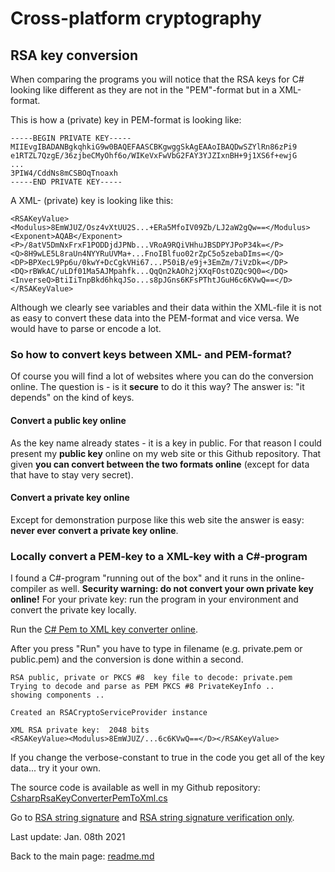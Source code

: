 # Cross-platform cryptography

## RSA key conversion

When comparing the programs you will notice that the RSA keys for C# looking like different as they are not in the "PEM"-format but in a XML-format. 

This is how a (private) key in PEM-format is looking like:

```plaintext
-----BEGIN PRIVATE KEY-----
MIIEvgIBADANBgkqhkiG9w0BAQEFAASCBKgwggSkAgEAAoIBAQDwSZYlRn86zPi9
e1RTZL7QzgE/36zjbeCMyOhf6o/WIKeVxFwVbG2FAY3YJZIxnBH+9j1XS6f+ewjG
...
3PIW4/CddNs8mCSBOqTnoaxh
-----END PRIVATE KEY-----
```

A XML- (private) key is looking like this:

```plaintext
<RSAKeyValue>
<Modulus>8EmWJUZ/Osz4vXtUU2S...+ERa5MfoIV09Zb/LJ2aW2gQw==</Modulus> 
<Exponent>AQAB</Exponent> 
<P>/8atV5DmNxFrxF1PODDjdJPNb...VRoA9RQiVHhuJBSDPYJPoP34k=</P> 
<Q>8H9wLE5L8raUn4NYYRuUVMa+...FnoIBlfuo02rZpC5o5zebaDIms=</Q> 
<DP>BPXecL9Pp6u/0kwY+DcCgkVHi67...P50iB/e9j+3EmZm/7iVzDk=</DP> 
<DQ>rBWkAC/uLDf01Ma5AJMpahfk...QqQn2kAOh2jXXqFOstOZQc9Q0=</DQ> 
<InverseQ>BtiIiTnpBkd6hkqJSo...s8pJGns6KFsPThtJGuH6c6KVwQ==</D> 
</RSAKeyValue>
```

Although we clearly see variables and their data within the XML-file it is not as easy to convert these data into the PEM-format and vice versa. We would have to parse or encode a lot.

### So how to convert keys between XML- and PEM-format? 

Of course you will find a lot of websites where you can do the conversion online. The question is - is it **secure** to do it this way? The answer is: "it depends" on the kind of keys. 

#### Convert a public key online

As the key name already states - it is a key in public. For that reason I could present my **public key** online on my web site or this Github repository. That given **you can convert between the two formats online** (except for data that have to stay very secret).

#### Convert a private key online

Except for demonstration purpose like this web site the answer is easy: **never ever convert a private key online**.

### Locally convert a PEM-key to a XML-key with a C#-program

I found a C#-program "running out of the box" and it runs in the online-compiler as well. **Security warning: do not convert your own private key online!** For your private key: run the program in your environment and convert the private key locally.

Run the [C# Pem to XML key converter online](https://repl.it/@javacrypto/CpcCsharpRsaKeyConverterPemToXml#main.cs).

After you press "Run" you have to type in filename (e.g. private.pem or public.pem) and the conversion is done within a second. 

```plaintext
RSA public, private or PKCS #8  key file to decode: private.pem
Trying to decode and parse as PEM PKCS #8 PrivateKeyInfo ..
showing components ..

Created an RSACryptoServiceProvider instance

XML RSA private key:  2048 bits
<RSAKeyValue><Modulus>8EmWJUZ/...6c6KVwQ==</D></RSAKeyValue>
```

If you change the verbose-constant to true in the code you get all of the key data... try it your own.

The source code is available as well in my Github repository: [CsharpRsaKeyConverterPemToXml.cs](../RsaKeyConversion/CsharpRsaKeyConverterPemToXml.cs)

Go to [RSA string signature](../docs/rsa_signature_string.md) and [RSA string signature verification only](../docs/rsa_signature_string_verification_only.md).

Last update: Jan. 08th 2021

Back to the main page: [readme.md](../readme.md)